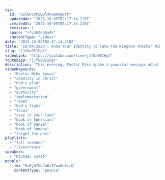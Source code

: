 ```yaml
---
sys:
  id: "5wlQPcOPpQQl4kwQ8Ag8Tt"
  updatedAt: "2023-10-05T02:17:14.219Z"
  createdAt: "2023-10-05T02:17:14.219Z"
  revision: 1
  space: "vfgh62eq5a4k"
  contentType: "videos"
date: "2023-10-05T02:17:14.219Z"
title: "10/04/2023 | Know Your Identity to Take the Kingdom (Pastor Mike Sosso)"
slug: "jJf6a05IHgY"
videoLink: "https://youtube.com/live/jJf6a05IHgY"
YoutubeID: "jJf6a05IHgY"
description: "This evening, Pastor Mike spoke a powerful message about our identity in Christ and how that will lead to his plans for our life. Since our identity is in Christ, we are part of God's government we have the power to bind and loose here on earth and in Heaven. However, we also have to apply the implementation into our lives as well. If our identity is in Christ, we have to lay everything down at his feet and reset our daily life. This is a constant battle that we have to fight. But we have to remember, this is God's battle not ours. Continue to focus on him and move forward towards the implementation in your life. This sermon was delivered at Freedom Fellowship Church International in San Antonio, TX."
videoKeywords:
  - "Pastor Mike Sosso"
  - "identity in Christ"
  - "God's plan"
  - "government"
  - "authority"
  - "implementation"
  - "reset"
  - "God's fight"
  - "focus"
  - "stay in your lane"
  - "book of Ephesians"
  - "book of Daniel"
  - "book of Romans"
  - "forget the past"
playlists:
  - "full sermons"
  - "livestreams"
speakers:
  - "Michael Sosso"
people:
  - id: "6aQjATkbJuOcIYwuGcSciQ"
    contentType: "people"
---
```

